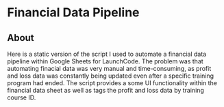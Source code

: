 # Financial Data Pipeline

## About
Here is a static version of the script I used to automate a financial data pipeline within Google Sheets for LaunchCode. The problem was that automating finacial data was very manual and time-consuming, as profit and loss data was constantly being updated even after a specific training program had ended. The script provides a some UI functionality within the financial data sheet as well as tags the profit and loss data by training course ID.
